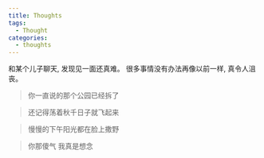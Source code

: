 ```yaml
---
title: Thoughts
tags:
  - Thought
categories:
  - thoughts
---
```


和某个儿子聊天, 发现见一面还真难。
很多事情没有办法再像以前一样, 真令人沮丧。

> 你一直说的那个公园已经拆了

> 还记得荡着秋千日子就飞起来

> 慢慢的下午阳光都在脸上撒野

> 你那傻气 我真是想念

